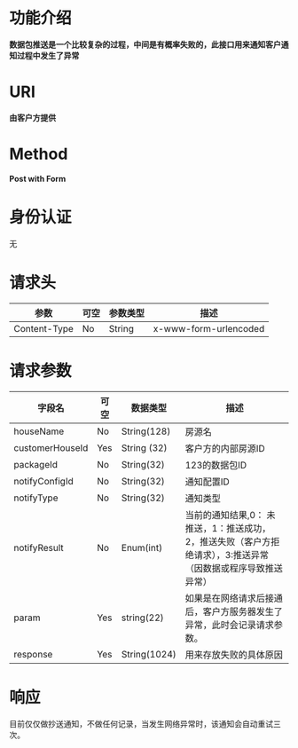 # 功能介绍
**数据包推送是一个比较复杂的过程，中间是有概率失败的，此接口用来通知客户通知过程中发生了异常**

# URI
**由客户方提供**


# Method
**Post with Form**


# 身份认证
无


# 请求头
| 参数 | 可空 | 参数类型 | 描述 |
| ---- | ---- | ---- | ----|
| Content-Type | No | String | x-www-form-urlencoded |


# 请求参数
| 字段名 | 可空 | 数据类型 | 描述 |
| ---- | ---- | ---- | ----|
| houseName | No | String(128) | 房源名 |
| customerHouseId | Yes | String (32) | 客户方的内部房源ID | 
| packageId | No | String(32) | 123的数据包ID | 
| notifyConfigId | No | String(32) | 通知配置ID | 
| notifyType | No | String(32) | 通知类型 |
| notifyResult | No | Enum(int) | 当前的通知结果,0： 未推送，1：推送成功，2，推送失败（客户方拒绝请求），3:推送异常（因数据或程序导致推送异常） | 
| param | Yes | string(22) | 如果是在网络请求后接通后，客户方服务器发生了异常，此时会记录请求参数。 | 
| response | Yes | String(1024) | 用来存放失败的具体原因 |  


# 响应
目前仅仅做抄送通知，不做任何记录，当发生网络异常时，该通知会自动重试三次。
